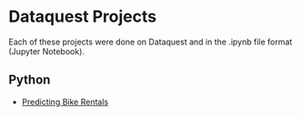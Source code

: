 # Dataquest Projects
Each of these projects were done on Dataquest and in the .ipynb file format (Jupyter Notebook).
## Python
* [Predicting Bike Rentals](https://github.com/richardkang96/DataquestProjects/blob/main/bike_rentals.ipynb)
